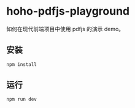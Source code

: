 # hoho-pdfjs-playground

如何在现代前端项目中使用 pdfjs 的演示 demo。

## 安装

```bash
npm install
```

## 运行

```bash
npm run dev
```
